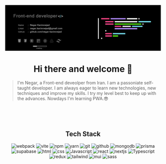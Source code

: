 <img src="/git-cover2.jpg"/>

<h1 align="center">Hi there and welcome 👋</h1> 

> I'm Negar, a Front-end deveolper from Iran. I am a passoniate self-taught developer. I am always eager to learn new technologies, new techniques and improve my skills. I try my level best to keep up with the advances. Nowdays I'm learning PWA.😎

<br/>
<br/>
<br/>

<h2 align="center">Tech Stack</h2> 

<section align="center">  
  
![webpack](https://img.shields.io/badge/webpack-323442?style=flat&logo=webpack&logoColor=white)
![vite](https://img.shields.io/badge/vite-323442?style=flat&logo=vite&logoColor=white)
![npm](https://img.shields.io/badge/npm-323442?style=flat&logo=npm&logoColor=white)
![yarn](https://img.shields.io/badge/yarn-323442?style=flat&logo=yarn&logoColor=white)
![git](https://img.shields.io/badge/git-323442?style=flat&logo=git&logoColor=white)
![github](https://img.shields.io/badge/github-323442?style=flat&logo=github&logoColor=white)
![mongodb](https://img.shields.io/badge/mongodb-323442?style=flat&logo=mongodb&logoColor=white)
![prisma](https://img.shields.io/badge/prisma-323442?style=flat&logo=prisma&logoColor=white)
![supabase](https://img.shields.io/badge/supabase-323442?style=flat&logo=supabase&logoColor=white)
![html](https://img.shields.io/badge/HTML-323442?style=flat&logo=HTML5&logoColor=white)
![css](https://img.shields.io/badge/CSS-323442?style=flat&logo=Css3&logoColor=white)
![Javascript](https://img.shields.io/badge/Javascript-323442?style=flat&logo=Javascript&logoColor=white)
![react](https://img.shields.io/badge/react-323442?style=flat&logo=react&logoColor=white)
![nextjs](https://img.shields.io/badge/Next.js-323442?style=flat&logo=next.js&logoColor=white)
![Typescript](https://img.shields.io/badge/Typescript-323442?style=flat&logo=Typescript&logoColor=white)
![redux](https://img.shields.io/badge/redux-323442?style=flat&logo=redux&logoColor=white)
![tailwind](https://img.shields.io/badge/tailwind_Css-323442?style=flat&logo=tailwindcss&logoColor=white)
![mui](https://img.shields.io/badge/mui-323442?style=flat&logo=mui&logoColor=white)
![sass](https://img.shields.io/badge/sass-323442?style=flat&logo=sass&logoColor=white)
</section>
